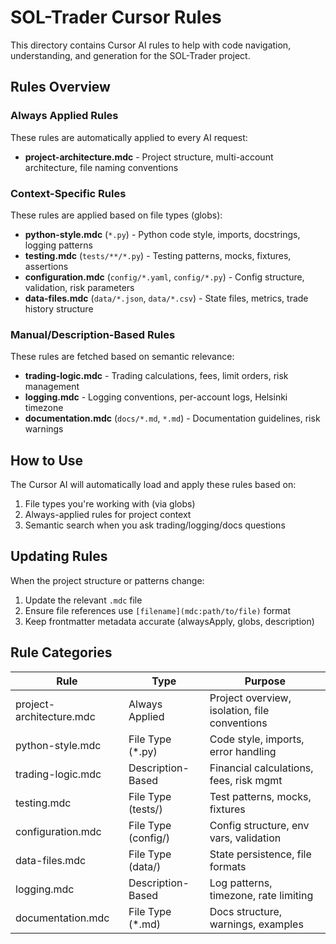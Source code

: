 # SOL-Trader Cursor Rules

This directory contains Cursor AI rules to help with code navigation, understanding, and generation for the SOL-Trader project.

## Rules Overview

### Always Applied Rules

These rules are automatically applied to every AI request:

- **project-architecture.mdc** - Project structure, multi-account architecture, file naming conventions

### Context-Specific Rules

These rules are applied based on file types (globs):

- **python-style.mdc** (`*.py`) - Python code style, imports, docstrings, logging patterns
- **testing.mdc** (`tests/**/*.py`) - Testing patterns, mocks, fixtures, assertions
- **configuration.mdc** (`config/*.yaml`, `config/*.py`) - Config structure, validation, risk parameters
- **data-files.mdc** (`data/*.json`, `data/*.csv`) - State files, metrics, trade history structure

### Manual/Description-Based Rules

These rules are fetched based on semantic relevance:

- **trading-logic.mdc** - Trading calculations, fees, limit orders, risk management
- **logging.mdc** - Logging conventions, per-account logs, Helsinki timezone
- **documentation.mdc** (`docs/*.md`, `*.md`) - Documentation guidelines, risk warnings

## How to Use

The Cursor AI will automatically load and apply these rules based on:
1. File types you're working with (via globs)
2. Always-applied rules for project context
3. Semantic search when you ask trading/logging/docs questions

## Updating Rules

When the project structure or patterns change:
1. Update the relevant `.mdc` file
2. Ensure file references use `[filename](mdc:path/to/file)` format
3. Keep frontmatter metadata accurate (alwaysApply, globs, description)

## Rule Categories

| Rule | Type | Purpose |
|------|------|---------|
| project-architecture.mdc | Always Applied | Project overview, isolation, file conventions |
| python-style.mdc | File Type (*.py) | Code style, imports, error handling |
| trading-logic.mdc | Description-Based | Financial calculations, fees, risk mgmt |
| testing.mdc | File Type (tests/) | Test patterns, mocks, fixtures |
| configuration.mdc | File Type (config/) | Config structure, env vars, validation |
| data-files.mdc | File Type (data/) | State persistence, file formats |
| logging.mdc | Description-Based | Log patterns, timezone, rate limiting |
| documentation.mdc | File Type (*.md) | Docs structure, warnings, examples |

